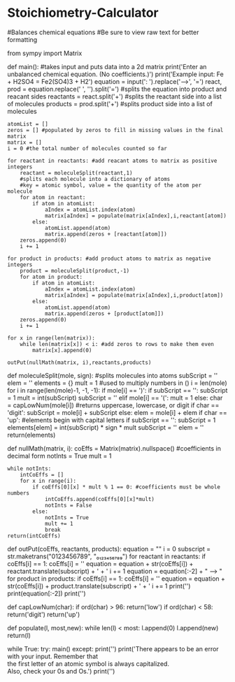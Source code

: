 # Stoichiometry-Calculator
#Balances chemical equations
#Be sure to view raw text for better formatting

from sympy import Matrix

def main():
    #takes input and puts data into a 2d matrix
    print('Enter an unbalanced chemical equation. (No coefficients.)')
    print('Example input: Fe + H2SO4 = Fe2(SO4)3 + H2')
    equation = input(': ').replace('-->', '=')
    react, prod = equation.replace(' ', '').split('=') #splits the equation into product and reacant sides
    reactants = react.split('+')
    #splits the reactant side into a list of molecules
    products = prod.split('+') 
    #splits product side into a list of molecules
    
    atomList = []
    zeros = [] #populated by zeros to fill in missing values in the final matrix
    matrix = [] 
    i = 0 #the total number of molecules counted so far
    
    for reactant in reactants: #add reacant atoms to matrix as positive integers
        reactant = moleculeSplit(reactant,1) 
        #splits each molecule into a dictionary of atoms
        #key = atomic symbol, value = the quantity of the atom per molecule        
        for atom in reactant:
            if atom in atomList:
                aIndex = atomList.index(atom)
                matrix[aIndex] = populate(matrix[aIndex],i,reactant[atom])
            else:
                atomList.append(atom)
                matrix.append(zeros + [reactant[atom]])
        zeros.append(0)
        i += 1

    for product in products: #add product atoms to matrix as negative integers
        product = moleculeSplit(product,-1)
        for atom in product:
            if atom in atomList:
                aIndex = atomList.index(atom)
                matrix[aIndex] = populate(matrix[aIndex],i,product[atom])
            else:
                atomList.append(atom)
                matrix.append(zeros + [product[atom]])
        zeros.append(0)
        i += 1

    for x in range(len(matrix)):
        while len(matrix[x]) < i: #add zeros to rows to make them even
            matrix[x].append(0)
            
    outPut(nullMath(matrix, i),reactants,products)
    
def moleculeSplit(mole, sign): #splits molecules into atoms
    subScript = ''
    elem = ''
    elements = {}
    mult = 1        #used to multiply numbers in ()
    i = len(mole)
    for i in range(len(mole)-1, -1, -1):
        if mole[i] == ')':
            if subScript == '': subScript = 1
            mult = int(subScript)
            subScript = ''
        elif mole[i] == '(':
            mult = 1
        else:
            char = capLowNum(mole[i]) #returns uppercase, lowercase, or digit
            if char == 'digit':
                subScript = mole[i] + subScript
            else:
                elem = mole[i] + elem
                if char == 'up': #elements begin with capital letters
                    if subScript == '': subScript = 1
                    elements[elem] = int(subScript) * sign * mult
                    subScript = ''
                    elem = ''
    return(elements)
    
def nullMath(matrix, i):
    coEffs = Matrix(matrix).nullspace() #coefficients in decimal form
    notInts = True
    mult = 1
    
    while notInts:
        intCoEffs = []
        for x in range(i):
            if coEffs[0][x] * mult % 1 == 0: #coefficients must be whole numbers
                intCoEffs.append(coEffs[0][x]*mult)
                notInts = False
            else:
                notInts = True
                mult += 1
                break
    return(intCoEffs)

def outPut(coEffs, reactants, products):
    equation = ""
    i = 0
    subscript = str.maketrans("0123456789", "₀₁₂₃₄₅₆₇₈₉")
    for reactant in reactants:
        if coEffs[i] == 1: coEffs[i] = ''
        equation = equation + str(coEffs[i]) + reactant.translate(subscript) + ' + '
        i += 1
    equation = equation[:-2] + " --> "
    for product in products:
        if coEffs[i] == 1: coEffs[i] = ''
        equation = equation + str(coEffs[i]) + product.translate(subscript) + ' + '
        i += 1
    print('')
    print(equation[:-2])
    print('')

def capLowNum(char):
    if ord(char) > 96: return('low')
    if ord(char) < 58: return('digit')
    return('up')

def populate(l, most,new):
    while len(l) < most:
        l.append(0)
    l.append(new)
    return(l)

while True:
    try:
        main()
    except:
        print('')
        print('There appears to be an error with your input. Remember that\
        the first letter of an atomic symbol is always capitalized.\
        Also, check your 0s and Os.')
        print('')
